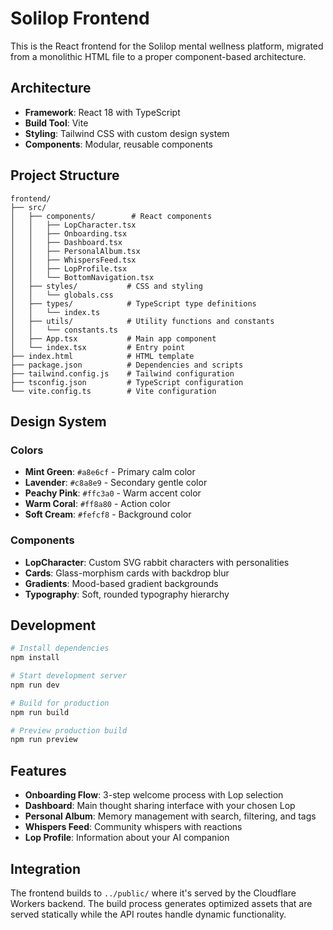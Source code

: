 # Solilop Frontend

This is the React frontend for the Solilop mental wellness platform, migrated from a monolithic HTML file to a proper component-based architecture.

## Architecture

- **Framework**: React 18 with TypeScript
- **Build Tool**: Vite
- **Styling**: Tailwind CSS with custom design system
- **Components**: Modular, reusable components

## Project Structure

```
frontend/
├── src/
│   ├── components/        # React components
│   │   ├── LopCharacter.tsx
│   │   ├── Onboarding.tsx
│   │   ├── Dashboard.tsx
│   │   ├── PersonalAlbum.tsx
│   │   ├── WhispersFeed.tsx
│   │   ├── LopProfile.tsx
│   │   └── BottomNavigation.tsx
│   ├── styles/           # CSS and styling
│   │   └── globals.css
│   ├── types/            # TypeScript type definitions
│   │   └── index.ts
│   ├── utils/            # Utility functions and constants
│   │   └── constants.ts
│   ├── App.tsx           # Main app component
│   └── index.tsx         # Entry point
├── index.html            # HTML template
├── package.json          # Dependencies and scripts
├── tailwind.config.js    # Tailwind configuration
├── tsconfig.json         # TypeScript configuration
└── vite.config.ts        # Vite configuration
```

## Design System

### Colors
- **Mint Green**: `#a8e6cf` - Primary calm color
- **Lavender**: `#c8a8e9` - Secondary gentle color  
- **Peachy Pink**: `#ffc3a0` - Warm accent color
- **Warm Coral**: `#ff8a80` - Action color
- **Soft Cream**: `#fefcf8` - Background color

### Components
- **LopCharacter**: Custom SVG rabbit characters with personalities
- **Cards**: Glass-morphism cards with backdrop blur
- **Gradients**: Mood-based gradient backgrounds
- **Typography**: Soft, rounded typography hierarchy

## Development

```bash
# Install dependencies
npm install

# Start development server
npm run dev

# Build for production
npm run build

# Preview production build
npm run preview
```

## Features

- **Onboarding Flow**: 3-step welcome process with Lop selection
- **Dashboard**: Main thought sharing interface with your chosen Lop
- **Personal Album**: Memory management with search, filtering, and tags
- **Whispers Feed**: Community whispers with reactions
- **Lop Profile**: Information about your AI companion

## Integration

The frontend builds to `../public/` where it's served by the Cloudflare Workers backend. The build process generates optimized assets that are served statically while the API routes handle dynamic functionality.
